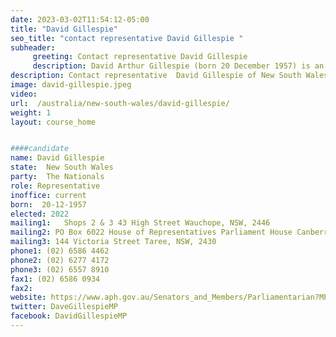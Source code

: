 ```yaml
---
date: 2023-03-02T11:54:12-05:00
title: "David Gillespie"
seo_title: "contact representative David Gillespie "
subheader:
     greeting: Contact representative David Gillespie
     description: David Arthur Gillespie (born 20 December 1957) is an Australian politician and gastroenterologist. He is a member of the National Party and has served in the House of Representatives since 2013, representing the New South Wales seat of Lyne. He held ministerial portfolios during the Turnbull and Morrison governments as Assistant Minister for Rural Health (2016–2017), Assistant Minister for Health (2017), Assistant Minister for Children and Families (2017–2018), Minister for Regional Health (2021–2022), and Minister Assisting the Minister for Trade and Investment (2021–2022).
description: Contact representative  David Gillespie of New South Wales. Contact information for  David Gillespie includes email address, phone number, and mailing address.
image: david-gillespie.jpeg
video:
url:  /australia/new-south-wales/david-gillespie/
weight: 1
layout: course_home


####candidate
name: David Gillespie
state:	New South Wales
party:	The Nationals
role: Representative
inoffice: current
born:  20-12-1957
elected: 2022
mailing1:	Shops 2 & 3 43 High Street Wauchope, NSW, 2446
mailing2: PO Box 6022 House of Representatives Parliament House Canberra ACT 2600
mailing3: 144 Victoria Street Taree, NSW, 2430
phone1: (02) 6586 4462
phone2: (02) 6277 4172
phone3: (02) 6557 8910
fax1: (02) 6586 0934
fax2:
website: https://www.aph.gov.au/Senators_and_Members/Parliamentarian?MPID=72184
twitter: DaveGillespieMP
facebook: DavidGillespieMP
---
```

